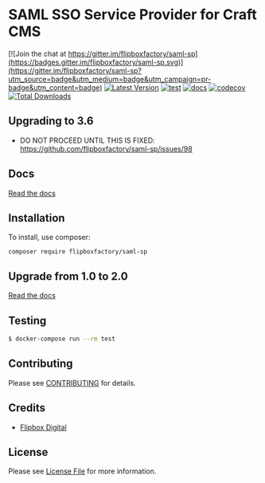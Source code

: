 # SAML SSO Service Provider for Craft CMS
[![Join the chat at https://gitter.im/flipboxfactory/saml-sp](https://badges.gitter.im/flipboxfactory/saml-sp.svg)](https://gitter.im/flipboxfactory/saml-sp?utm_source=badge&utm_medium=badge&utm_campaign=pr-badge&utm_content=badge)
[![Latest Version](https://img.shields.io/github/release/flipboxfactory/saml-sp.svg?style=flat-square)](https://github.com/flipboxfactory/saml-sp/releases)
[![test](https://github.com/flipboxfactory/saml-sp/workflows/test/badge.svg)](https://github.com/flipboxfactory/saml-sp/actions)
[![docs](https://github.com/flipboxfactory/saml-sp/workflows/docs/badge.svg)](https://github.com/flipboxfactory/saml-sp/actions)
[![codecov](https://codecov.io/gh/flipboxfactory/saml-sp/branch/master/graph/badge.svg?token=IF9CNPKNWM)](https://codecov.io/gh/flipboxfactory/saml-sp)
[![Total Downloads](https://img.shields.io/packagist/dt/flipboxfactory/saml-sp.svg?style=flat-square)](https://packagist.org/packages/flipboxfactory/saml-sp)

## Upgrading to 3.6
 - DO NOT PROCEED UNTIL THIS IS FIXED: https://github.com/flipboxfactory/saml-sp/issues/98

## Docs

[Read the docs](https://saml-sp.flipboxfactory.com/)

## Installation

To install, use composer:

```
composer require flipboxfactory/saml-sp
```

## Upgrade from 1.0 to 2.0
[Read the docs](https://saml-sp.flipboxfactory.com/installation.html#upgrading-to-2-0)

## Testing

``` bash
$ docker-compose run --rm test
```

## Contributing

Please see [CONTRIBUTING](https://github.com/flipboxfactory/saml-sp/blob/master/CONTRIBUTING.md) for details.


## Credits

- [Flipbox Digital](https://github.com/flipbox)

## License

Please see [License File](https://github.com/flipboxfactory/saml-sp/blob/master/LICENSE) for more information.
